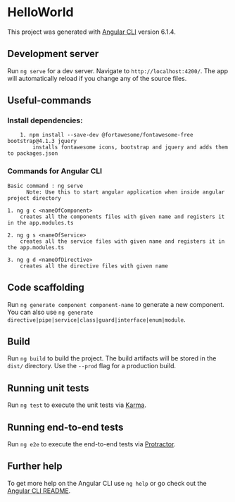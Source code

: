# HelloWorld

This project was generated with [Angular CLI](https://github.com/angular/angular-cli) version 6.1.4.

## Development server

Run `ng serve` for a dev server. Navigate to `http://localhost:4200/`. The app will automatically reload if you change any of the source files.

## Useful-commands
  ###	Install dependencies:
		1. npm install --save-dev @fortawesome/fontawesome-free bootstrap@4.1.3 jquery
			installs fontawesome icons, bootstrap and jquery and adds them to packages.json

  ### Commands for Angular CLI
    Basic command : ng serve 
          Note: Use this to start angular application when inside angular project directory

    1. ng g c <nameOfComponent>
        creates all the components files with given name and registers it in the app.modules.ts

    2. ng g s <nameOfService>
        creates all the service files with given name and registers it in the app.modules.ts

    3. ng g d <nameOfDirective>
        creates all the directive files with given name  

## Code scaffolding

Run `ng generate component component-name` to generate a new component. You can also use `ng generate directive|pipe|service|class|guard|interface|enum|module`.

## Build

Run `ng build` to build the project. The build artifacts will be stored in the `dist/` directory. Use the `--prod` flag for a production build.

## Running unit tests

Run `ng test` to execute the unit tests via [Karma](https://karma-runner.github.io).

## Running end-to-end tests

Run `ng e2e` to execute the end-to-end tests via [Protractor](http://www.protractortest.org/).

## Further help

To get more help on the Angular CLI use `ng help` or go check out the [Angular CLI README](https://github.com/angular/angular-cli/blob/master/README.md).
